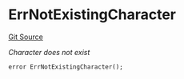 # ErrNotExistingCharacter
[Git Source](https://github.com/Crossbell-Box/Crossbell-Contracts/blob/eafad9b7237b4175827150168fbfde105ec8c367/contracts/libraries/Error.sol)

*Character does not exist*


```solidity
error ErrNotExistingCharacter();
```

